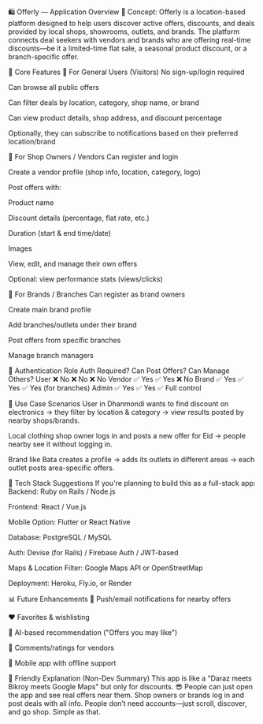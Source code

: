 🛍️ Offerly — Application Overview
🧠 Concept:
Offerly is a location-based platform designed to help users discover active offers, discounts, and deals provided by local shops, showrooms, outlets, and brands.
The platform connects deal seekers with vendors and brands who are offering real-time discounts—be it a limited-time flat sale, a seasonal product discount, or a branch-specific offer.

🚀 Core Features
🔎 For General Users (Visitors)
No sign-up/login required


Can browse all public offers


Can filter deals by location, category, shop name, or brand


Can view product details, shop address, and discount percentage


Optionally, they can subscribe to notifications based on their preferred location/brand



🛒 For Shop Owners / Vendors
Can register and login


Create a vendor profile (shop info, location, category, logo)


Post offers with:


Product name


Discount details (percentage, flat rate, etc.)


Duration (start & end time/date)


Images


View, edit, and manage their own offers


Optional: view performance stats (views/clicks)



🏢 For Brands / Branches
Can register as brand owners


Create main brand profile


Add branches/outlets under their brand


Post offers from specific branches


Manage branch managers



🔐 Authentication
Role
Auth Required?
Can Post Offers?
Can Manage Others?
User
❌ No
❌ No
❌ No
Vendor
✅ Yes
✅ Yes
❌ No
Brand
✅ Yes
✅ Yes
✅ Yes (for branches)
Admin
✅ Yes
✅ Yes
✅ Full control


📍 Use Case Scenarios
User in Dhanmondi wants to find discount on electronics → they filter by location & category → view results posted by nearby shops/brands.


Local clothing shop owner logs in and posts a new offer for Eid → people nearby see it without logging in.


Brand like Bata creates a profile → adds its outlets in different areas → each outlet posts area-specific offers.



🧱 Tech Stack Suggestions
If you're planning to build this as a full-stack app:
Backend: Ruby on Rails / Node.js


Frontend: React / Vue.js


Mobile Option: Flutter or React Native


Database: PostgreSQL / MySQL


Auth: Devise (for Rails) / Firebase Auth / JWT-based


Maps & Location Filter: Google Maps API or OpenStreetMap


Deployment: Heroku, Fly.io, or Render



📊 Future Enhancements
🔔 Push/email notifications for nearby offers


❤️ Favorites & wishlisting


🧠 AI-based recommendation ("Offers you may like")


💬 Comments/ratings for vendors


📱 Mobile app with offline support



💬 Friendly Explanation (Non-Dev Summary)
This app is like a "Daraz meets Bikroy meets Google Maps" but only for discounts. 😎
 People can just open the app and see real offers near them.
 Shop owners or brands log in and post deals with all info.
 People don’t need accounts—just scroll, discover, and go shop. Simple as that.
